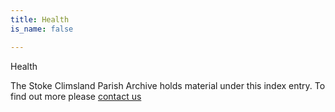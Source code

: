```yaml
---
title: Health
is_name: false

---
```


Health


The Stoke Climsland Parish Archive holds material under this index entry. To find out more please [contact us](/contact/)

